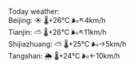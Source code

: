 Today weather:  
Beijing: ☀️   🌡️+26°C 🌬️↖4km/h  
Tianjin: ⛅️  🌡️+26°C 🌬️↖11km/h  
Shijiazhuang: ⛅️  🌡️+25°C 🌬️→5km/h  
Tangshan: 🌦   🌡️+24°C 🌬️←10km/h  
